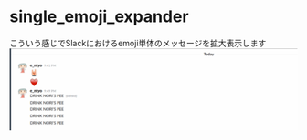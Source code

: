 # single_emoji_expander
こういう感じでSlackにおけるemoji単体のメッセージを拡大表示します
![こんな感じ](https://github.com/entyo/single_emoji_expander/blob/master/motion.gif)
